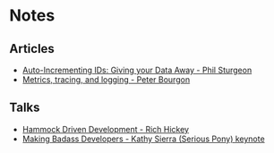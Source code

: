 # Notes

## Articles

- [Auto-Incrementing IDs: Giving your Data Away - Phil Sturgeon](https://phil.tech/http/2015/09/03/auto-incrementing-to-destruction)
- [Metrics, tracing, and logging - Peter Bourgon](https://peter.bourgon.org/blog/2017/02/21/metrics-tracing-and-logging.html)

## Talks

- [Hammock Driven Development - Rich Hickey](https://www.youtube.com/watch?v=f84n5oFoZBc)
- [Making Badass Developers - Kathy Sierra (Serious Pony) keynote](https://www.youtube.com/watch?v=FKTxC9pl-WM)

